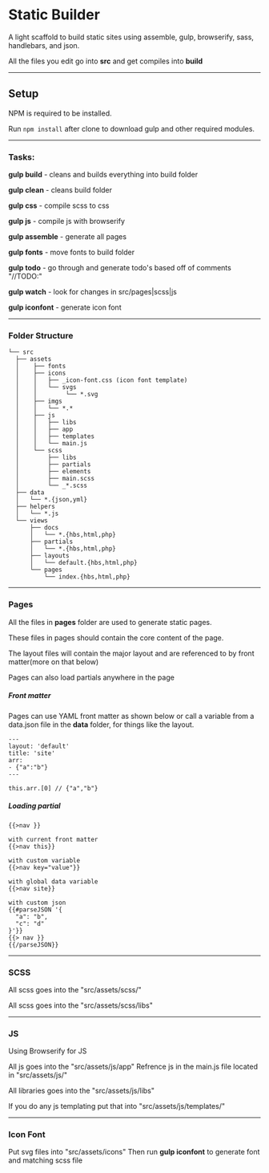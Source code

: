 # Static Builder

A light scaffold to build static sites using assemble, gulp, browserify, sass, handlebars, and json.

All the files you edit go into **src** and get compiles into **build**

---
## Setup

NPM is required to be installed.

Run `npm install` after clone to download gulp and other required modules.

---
### Tasks:

**gulp build** - cleans and builds everything into build folder

**gulp clean** - cleans build folder

**gulp css** - compile scss to css

**gulp js** - compile js with browserify

**gulp assemble** - generate all pages

**gulp fonts** - move fonts to build folder

**gulp todo** - go through and generate todo's based off of comments "//TODO:"

**gulp watch** - look for changes in src/pages|scss|js

**gulp iconfont** - generate icon font

---
### Folder Structure

```
└── src
  ├── assets
  │    ├── fonts
  │    ├── icons
  │    │   ├── _icon-font.css (icon font template)
  │    │   └── svgs
  │    │        └── *.svg
  │    ├── imgs
  │    │   └── *.*
  │    ├── js
  │    │   ├── libs
  │    │   ├── app
  │    │   ├── templates
  │    │   └── main.js
  │    └── scss
  │        ├── libs
  │        ├── partials
  │        ├── elements
  │        ├── main.scss
  │        └── _*.scss
  ├── data
  │   └── *.{json,yml}
  ├── helpers
  │   └── *.js
  └── views
      ├── docs
      │   └── *.{hbs,html,php}
      ├── partials
      │   └── *.{hbs,html,php}
      ├── layouts
      │   └── default.{hbs,html,php}
      └── pages
          └── index.{hbs,html,php}
```

---
### Pages

All the files in **pages** folder are used to generate static pages.

These files in pages should contain the core content of the page.

The layout files will contain the major layout and are referenced to by front matter(more on that below)

Pages can also load partials anywhere in the page


##### Front matter

Pages can use YAML front matter as shown below or call a variable from a data.json file in the **data** folder, for things like the layout.

```
---
layout: 'default'
title: 'site'
arr:
- {"a":"b"}
---

this.arr.[0] // {"a","b"}

```

##### Loading partial

```
{{>nav }}

with current front matter
{{>nav this}}

with custom variable
{{>nav key="value"}}

with global data variable
{{>nav site}}

with custom json
{{#parseJSON '{
  "a": "b",
  "c": "d"
}'}}
{{> nav }}
{{/parseJSON}}

```

---
### SCSS

All scss goes into the "src/assets/scss/" 

All scss goes into the "src/assets/scss/libs"  

---
### JS

Using Browserify for JS

All js goes into the "src/assets/js/app"
Refrence js in the main.js file located in "src/assets/js/" 

All libraries goes into the "src/assets/js/libs"  

If you do any js templating put that into "src/assets/js/templates/"

---
### Icon Font

Put svg files into "src/assets/icons" 
Then run **gulp iconfont** to generate font and matching scss file


